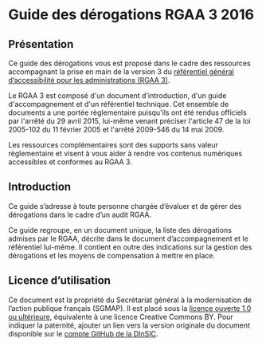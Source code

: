 # Guide des dérogations RGAA 3 2016

## Présentation

Ce guide des dérogations vous est proposé dans le cadre des ressources accompagnant la prise en main de la version&nbsp;3 du [référentiel général d’accessibilité pour les administrations (RGAA&nbsp;3)][3].

Le RGAA 3 est composé d'un document d'introduction, d'un guide d'accompagnement et d'un référentiel technique. Cet ensemble de documents a une portée règlementaire puisqu'ils ont été rendus officiels par l'arrêté du 29 avril 2015, lui-même venant préciser l'article 47 de la loi 2005-102 du 11 février 2005 et l'arrêté 2009-546 du 14 mai 2009.

Les ressources complémentaires sont des supports sans valeur règlementaire et visent à vous aider à rendre vos contenus numériques accessibles et conformes au RGAA 3.

## Introduction

Ce guide s’adresse à toute personne chargée d’évaluer et de gérer des dérogations dans le cadre d’un audit RGAA.

Ce guide regroupe, en un document unique, la liste des dérogations admises par le RGAA, décrite dans le document d’accompagnement et le référentiel lui-même. Il contient en outre des indications sur la gestion des dérogations et les moyens de compensation à mettre en place.

## Licence d’utilisation

Ce document est la propriété du Secrétariat général à la modernisation de l’action publique français (SGMAP). Il est placé sous la [licence ouverte 1.0 ou ultérieure][1], équivalente à une licence <span lang="en">Creative Commons BY</span>. Pour indiquer la paternité, ajouter un lien vers la version originale du document disponible sur le [compte <span lang="en">GitHub</span> de la DInSIC][2].

[1]:	https://www.etalab.gouv.fr/licence-ouverte-open-licence
[2]:	https://github.com/DISIC
[3]:    http://references.modernisation.gouv.fr/rgaa-accessibilite/